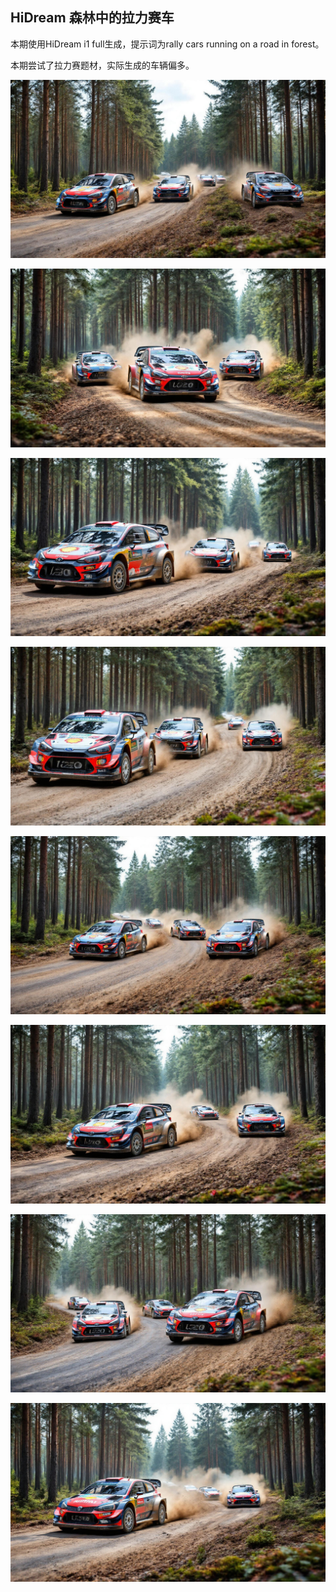 ## HiDream 森林中的拉力赛车

本期使用HiDream i1 full生成，提示词为rally cars running on a road in forest。

本期尝试了拉力赛题材，实际生成的车辆偏多。

![ComfyUI_00021_.jpg](https://github.com/Willian7004/media-blog/blob/main/files/202505/2025052504/ComfyUI_00021_.jpg?raw=true)

![ComfyUI_00023_.jpg](https://github.com/Willian7004/media-blog/blob/main/files/202505/2025052504/ComfyUI_00023_.jpg?raw=true)

![ComfyUI_00025_.jpg](https://github.com/Willian7004/media-blog/blob/main/files/202505/2025052504/ComfyUI_00025_.jpg?raw=true)

![ComfyUI_00026_.jpg](https://github.com/Willian7004/media-blog/blob/main/files/202505/2025052504/ComfyUI_00026_.jpg?raw=true)

![ComfyUI_00027_.jpg](https://github.com/Willian7004/media-blog/blob/main/files/202505/2025052504/ComfyUI_00027_.jpg?raw=true)

![ComfyUI_00028_.jpg](https://github.com/Willian7004/media-blog/blob/main/files/202505/2025052504/ComfyUI_00028_.jpg?raw=true)

![ComfyUI_00029_.jpg](https://github.com/Willian7004/media-blog/blob/main/files/202505/2025052504/ComfyUI_00029_.jpg?raw=true)

![ComfyUI_00030_.jpg](https://github.com/Willian7004/media-blog/blob/main/files/202505/2025052504/ComfyUI_00030_.jpg?raw=true)